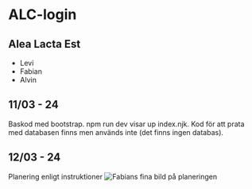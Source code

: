# ALC-login
## Alea Lacta Est
* Levi
* Fabian
* Alvin

## 11/03 - 24
Baskod med bootstrap.
npm run dev visar up index.njk.
Kod för att prata med databasen finns men används inte (det finns ingen databas).

## 12/03 - 24
Planering enligt instruktioner
![Fabians fina bild på planeringen](planering.jpg)
